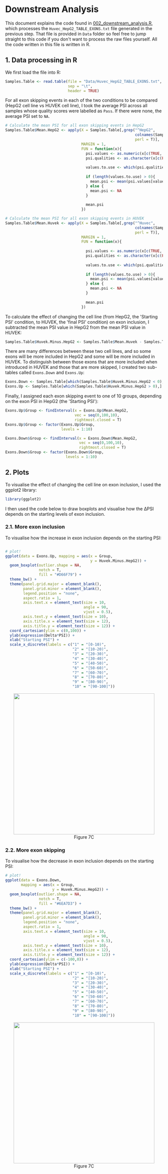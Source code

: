 # Downstream Analysis

This document explains the code found in [002\_downstream\_analysis.R](002_downstream_analysis.R), which processes the `Huvec_HepG2_TABLE_EXONS.txt` file generated in the previous step. That file is provided in `Data` folder so feel free to jump straight to this code if you don't want to process the raw files yourself. All the code written in this file is written in R.


## 1. Data processing in R

We first load the file into R:

```r
Samples.Table <- read.table(file = "Data/Huvec_HepG2_TABLE_EXONS.txt",
                            sep = "\t",
                            header = TRUE)
```

For all exon skipping events in each of the two conditions to be compared (HepG2 cell line vs HUVEK cell line), I took the average PSI across all samples whose quality scores were labelled as `Pass`. If there were none, the average PSI set to `NA`.

```r
# Calculate the mean PSI for all exon skipping events in HepG2
Samples.Table$Mean.HepG2 <- apply(X = Samples.Table[,grep("^HepG2",
                                                          colnames(Samples.Table),
                                                          perl = T)],
                                  MARGIN = 1,
                                  FUN = function(x){
                                    psi.values <- as.numeric(x[c(TRUE, FALSE)])
                                    psi.qualities <- as.character(x[c(FALSE, TRUE)])
                                    
                                    values.to.use <- which(psi.qualities == "Pass")
                                    
                                    if (length(values.to.use) > 0){
                                      mean.psi <- mean(psi.values[values.to.use])
                                    } else {
                                      mean.psi <- NA
                                    }
                                    
                                    mean.psi
                                  })

# Calculate the mean PSI for all exon skipping events in HUVEK
Samples.Table$Mean.Huvek <- apply(X = Samples.Table[,grep("^Huvec",
                                                          colnames(Samples.Table),
                                                          perl = T)],
                                  MARGIN = 1,
                                  FUN = function(x){
                                    
                                    psi.values <- as.numeric(x[c(TRUE, FALSE)])
                                    psi.qualities <- as.character(x[c(FALSE, TRUE)])
                                    
                                    values.to.use <- which(psi.qualities == "Pass")
                                    
                                    if (length(values.to.use) > 0){
                                      mean.psi <- mean(psi.values[values.to.use])
                                    } else {
                                      mean.psi <- NA
                                    }
                                    
                                    mean.psi
                                  })
```

To calculate the effect of changing the cell line (from HepG2, the 'Starting PSI' condition, to HUVEK, the 'final PSI' condition) on exon inclusion, I subtracted the mean PSI value in HepG2 from the mean PSI value in HUVEK:

```r
Samples.Table$Huvek.Minus.HepG2 <- Samples.Table$Mean.Huvek - Samples.Table$Mean.HepG2
```

There are many differences between these two cell lines, and so some exons will be more included in HepG2 and some will be more included in HUVEK. To distinguish between those exons that are more included when introduced in HUVEK and those that are more skipped, I created two sub-tables called `Exons.Down` and `Exons.Up`:

```r
Exons.Down <- Samples.Table[which(Samples.Table$Huvek.Minus.HepG2 < 0),] 
Exons.Up <- Samples.Table[which(Samples.Table$Huvek.Minus.HepG2 > 0),] 
```

Finally, I assigned each exon skipping event to one of 10 groups, depending on the exon PSI in HepG2 (the 'Starting PSI'):

```r
Exons.Up$Group <- findInterval(x = Exons.Up$Mean.HepG2,
                               vec = seq(0,100,10),
                               rightmost.closed = T)
Exons.Up$Group <- factor(Exons.Up$Group,
                         levels = 1:10)

Exons.Down$Group <- findInterval(x = Exons.Down$Mean.HepG2,
                                 vec = seq(0,100,10),
                                 rightmost.closed = T)
Exons.Down$Group <- factor(Exons.Down$Group,
                           levels = 1:10)
```


## 2. Plots

To visualise the effect of changing the cell line on exon inclusion, I used the ggplot2 library:

```r
library(ggplot2)
```

I then used the code below to draw boxplots and visualise how the ΔPSI depends on the starting levels of exon inclusion.

### 2.1. More exon inclusion

To visualise how the increase in exon inclusion depends on the starting PSI:

```r

# plot!
ggplot(data = Exons.Up, mapping = aes(x = Group,
                                      y = Huvek.Minus.HepG2)) +
  geom_boxplot(outlier.shape = NA,
               notch = T,
               fill = "#D66F79") +
  theme_bw() +
  theme(panel.grid.major = element_blank(),
        panel.grid.minor = element_blank(),
        legend.position = "none",
        aspect.ratio = 1,
        axis.text.x = element_text(size = 10,
                                   angle = 90,
                                   vjust = 0.5),
        axis.text.y = element_text(size = 10),
        axis.title.x = element_text(size = 12),
        axis.title.y = element_text(size = 12)) +
  coord_cartesian(ylim = c(0,100)) + 
  ylab(expression(Delta*PSI)) +
  xlab("Starting PSI") +
  scale_x_discrete(labels = c("1" = "[0-10)",
                              "2" = "[10-20)",
                              "3" = "[20-30)",
                              "4" = "[30-40)",
                              "5" = "[40-50)",
                              "6" = "[50-60)",
                              "7" = "[60-70)",
                              "8" = "[70-80)",
                              "9" = "[80-90)",
                              "10" = "[90-100]"))

```
<p align="center">
  <img width = 450 height = 450 src="Figures/HepG2_Huvek_Up.png">
  <br> Figure 7C
</p>

### 2.2. More exon skipping

To visualise how the decrease in exon inclusion depends on the starting PSI:

```r
# plot!
ggplot(data = Exons.Down,
       mapping = aes(x = Group,
                     y = Huvek.Minus.HepG2)) +
  geom_boxplot(outlier.shape = NA,
               notch = T,
               fill = "#6EA7D3") +
  theme_bw() +
  theme(panel.grid.major = element_blank(),
        panel.grid.minor = element_blank(),
        legend.position = "none",
        aspect.ratio = 1,
        axis.text.x = element_text(size = 10,
                                   angle = 90,
                                   vjust = 0.5),
        axis.text.y = element_text(size = 10),
        axis.title.x = element_text(size = 12),
        axis.title.y = element_text(size = 12)) +
  coord_cartesian(ylim = c(-100,0)) + 
  ylab(expression(Delta*PSI)) +
  xlab("Starting PSI") +
  scale_x_discrete(labels = c("1" = "[0-10)",
                              "2" = "[10-20)",
                              "3" = "[20-30)",
                              "4" = "[30-40)",
                              "5" = "[40-50)",
                              "6" = "[50-60)",
                              "7" = "[60-70)",
                              "8" = "[70-80)",
                              "9" = "[80-90)",
                              "10" = "[90-100]"))
```
<p align="center">
  <img width = 450 height = 450 src="Figures/HepG2_Huvek_Down.png">
  <br> Figure 7C
</p>